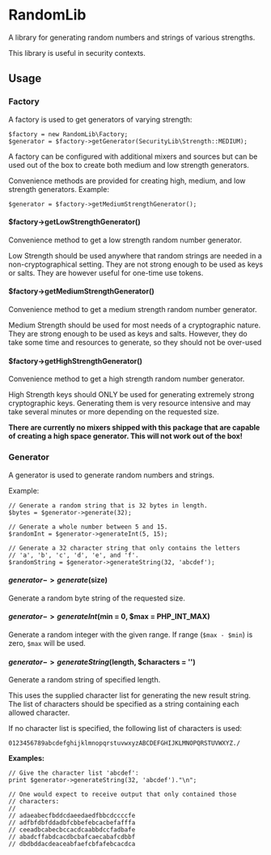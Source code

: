 RandomLib
=========

A library for generating random numbers and strings of various strengths.

This library is useful in security contexts.


Usage
-----

### Factory

A factory is used to get generators of varying strength:

    $factory = new RandomLib\Factory;
    $generator = $factory->getGenerator(SecurityLib\Strength::MEDIUM);

A factory can be configured with additional mixers and sources but can be
used out of the box to create both medium and low strength generators.

Convenience methods are provided for creating high, medium, and low
strength generators. Example:

    $generator = $factory->getMediumStrengthGenerator();


#### $factory->getLowStrengthGenerator()

Convenience method to get a low strength random number generator.

Low Strength should be used anywhere that random strings are needed in a
non-cryptographical setting.  They are not strong enough to be used as
keys or salts.  They are however useful for one-time use tokens.


#### $factory->getMediumStrengthGenerator()

Convenience method to get a medium strength random number generator.

Medium Strength should be used for most needs of a cryptographic nature.
They are strong enough to be used as keys and salts.  However, they do
take some time and resources to generate, so they should not be over-used


#### $factory->getHighStrengthGenerator()

Convenience method to get a high strength random number generator.

High Strength keys should ONLY be used for generating extremely strong
cryptographic keys.  Generating them is very resource intensive and may
take several minutes or more depending on the requested size.

**There are currently no mixers shipped with this package that are
capable of creating a high space generator. This will not work out of
the box!**


### Generator

A generator is used to generate random numbers and strings.

Example:

    // Generate a random string that is 32 bytes in length.
    $bytes = $generator->generate(32);

    // Generate a whole number between 5 and 15.
    $randomInt = $generator->generateInt(5, 15);

    // Generate a 32 character string that only contains the letters
    // 'a', 'b', 'c', 'd', 'e', and 'f'.
    $randomString = $generator->generateString(32, 'abcdef');


#### $generator->generate($size)

Generate a random byte string of the requested size.


#### $generator->generateInt($min = 0, $max = PHP_INT_MAX)

Generate a random integer with the given range. If range (`$max - $min`)
is zero, `$max` will be used.


#### $generator->generateString($length, $characters = '')

Generate a random string of specified length.

This uses the supplied character list for generating the new result
string. The list of characters should be specified as a string containing
each allowed character.

If no character list is specified, the following list of characters is used:

    0123456789abcdefghijklmnopqrstuvwxyzABCDEFGHIJKLMNOPQRSTUVWXYZ./

**Examples:**

    // Give the character list 'abcdef':
    print $generator->generateString(32, 'abcdef')."\n";

    // One would expect to receive output that only contained those
    // characters:
    //
    // adaeabecfbddcdaeedaedfbbcdccccfe
    // adfbfdbfddadbfcbbefebcacbefafffa
    // ceeadbcabecbccacdcaabbdccfadbafe
    // abadcffabdcacdbcbafcaecabafcdbbf
    // dbdbddacdeaceabfaefcbfafebcacdca